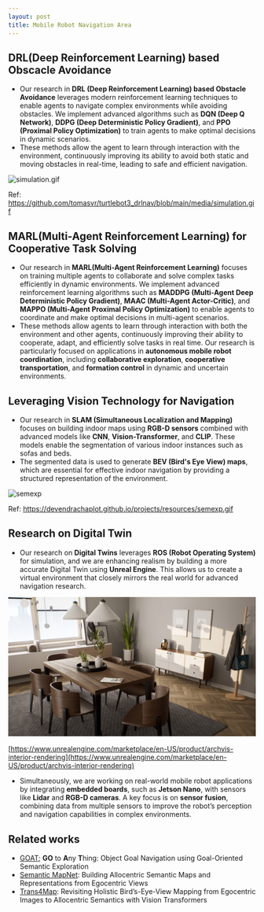 ```yaml
---
layout: post
title: Mobile Robot Navigation Area
---
```


## DRL(Deep Reinforcement Learning) based Obscacle Avoidance

- Our research in **DRL (Deep Reinforcement Learning) based Obstacle Avoidance** leverages modern reinforcement learning techniques to enable agents to navigate complex environments while avoiding obstacles. We implement advanced algorithms such as **DQN (Deep Q Network)**, **DDPG (Deep Deterministic Policy Gradient)**, and **PPO (Proximal Policy Optimization)** to train agents to make optimal decisions in dynamic scenarios.
- These methods allow the agent to learn through interaction with the environment, continuously improving its ability to avoid both static and moving obstacles in real-time, leading to safe and efficient navigation.

![simulation.gif](https://github.com/tomasvr/turtlebot3_drlnav/blob/main/media/simulation.gif?raw=truef)

Ref: https://github.com/tomasvr/turtlebot3_drlnav/blob/main/media/simulation.gif

## MARL(Multi-Agent Reinforcement Learning) for Cooperative Task Solving

- Our research in **MARL(Multi-Agent Reinforcement Learning)** focuses on training multiple agents to collaborate and solve complex tasks efficiently in dynamic environments. We implement advanced reinforcement learning algorithms such as **MADDPG (Multi-Agent Deep Deterministic Policy Gradient)**, **MAAC (Multi-Agent Actor-Critic)**, and **MAPPO (Multi-Agent Proximal Policy Optimization)** to enable agents to coordinate and make optimal decisions in multi-agent scenarios.
- These methods allow agents to learn through interaction with both the environment and other agents, continuously improving their ability to cooperate, adapt, and efficiently solve tasks in real time. Our research is particularly focused on applications in **autonomous mobile robot coordination**, including **collaborative exploration**, **cooperative transportation**, and **formation control** in dynamic and uncertain environments.
  
## Leveraging Vision Technology for Navigation

- Our research in **SLAM (Simultaneous Localization and Mapping)** focuses on building indoor maps using **RGB-D sensors** combined with advanced models like **CNN**, **Vision-Transformer**, and **CLIP**. These models enable the segmentation of various indoor instances such as sofas and beds.
- The segmented data is used to generate **BEV (Bird's Eye View) maps**, which are essential for effective indoor navigation by providing a structured representation of the environment.

![semexp](https://devendrachaplot.github.io/projects/resources/semexp.gif)

Ref: https://devendrachaplot.github.io/projects/resources/semexp.gif

## Research on Digital Twin

- Our research on **Digital Twins** leverages **ROS (Robot Operating System)** for simulation, and we are enhancing realism by building a more accurate Digital Twin using **Unreal Engine**. This allows us to create a virtual environment that closely mirrors the real world for advanced navigation research.

![archvis-interior-rendering](./cvfolder/archvis-interior-rendering.png)

[https://www.unrealengine.com/marketplace/en-US/product/archvis-interior-rendering](https://www.unrealengine.com/marketplace/en-US/product/archvis-interior-rendering)

- Simultaneously, we are working on real-world mobile robot applications by integrating **embedded boards**, such as **Jetson Nano**, with sensors like **Lidar** and **RGB-D cameras**. A key focus is on **sensor fusion**, combining data from multiple sensors to improve the robot’s perception and navigation capabilities in complex environments.

## Related works

- [GOAT](https://theophilegervet.github.io/projects/goat/); **GO** to **A**ny **T**hing: Object Goal Navigation using Goal-Oriented Semantic Exploration
- [Semantic MapNet](https://arxiv.org/abs/2010.01191): Building Allocentric Semantic Maps and Representations from Egocentric Views
- [Trans4Map](https://arxiv.org/abs/2207.06205): Revisiting Holistic Bird’s-Eye-View Mapping from Egocentric Images to Allocentric Semantics with Vision Transformers
